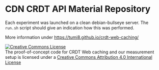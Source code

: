 # CDN CRDT API Material Repository

Each experiment was launched on a clean debian-bullseye server. The `run.sh` script should give an indication how this was performed.

More information under https://tumi8.github.io/crdt-web-caching/

<a rel="license" href="http://creativecommons.org/licenses/by/4.0/"><img alt="Creative Commons License" style="border-width:0" src="https://i.creativecommons.org/l/by/4.0/88x31.png" /></a><br />The proof-of-concept code for CRDT Web caching and our  measurement setup is licensed under a <a rel="license" href="http://creativecommons.org/licenses/by/4.0/">Creative Commons Attribution 4.0 International License</a>
